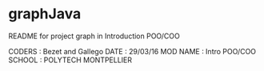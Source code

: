 # graphJava
README for project graph in Introduction POO/COO

CODERS : Bezet and Gallego
DATE : 29/03/16
MOD NAME : Intro POO/COO
SCHOOL : POLYTECH MONTPELLIER